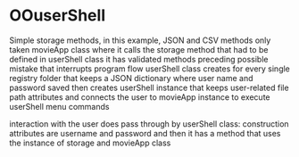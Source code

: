 # OOuserShell
Simple storage methods, in this example, JSON and CSV methods only taken
movieApp class where it calls the storage method that had to be defined in userShell class
  it has validated methods preceding possible mistake that interrupts program flow
userShell class creates for every single registry folder that keeps a JSON dictionary where user name and password saved
then creates userShell instance that keeps user-related file path attributes and connects the user to movieApp instance to execute
userShell menu commands

interaction with the user does pass through by userShell class:
construction attributes are username and password and then it has a method that uses the instance of storage and movieApp class
